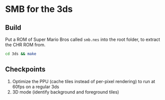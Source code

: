 # SMB for the 3ds

## Build

Put a ROM of Super Mario Bros called `smb.nes` into the root folder, to extract the CHR ROM from.

```bash
cd 3ds && make
```

## Checkpoints

1. Optimize the PPU (cache tiles instead of per-pixel rendering) to run at 60fps on a regular 3ds
2. 3D mode (identify background and foreground tiles)
